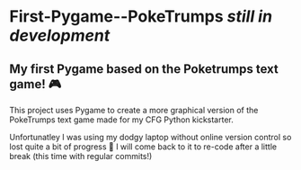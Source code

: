 # First-Pygame--PokeTrumps *still in development*
## My first Pygame based on the Poketrumps text game! :video_game:

This project uses Pygame to create a more graphical version of the PokeTrumps text game made for my CFG Python kickstarter.

Unfortunatley I was using my dodgy laptop without online version control so lost quite a bit of progress :see_no_evil: 
I will come back to it to re-code after a little break (this time with regular commits!)
